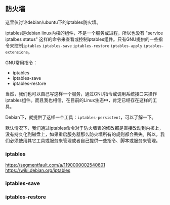## 防火墙

这里仅讨论debian/ubuntu下的iptables防火墙。

iptables是debian linux内核的组件，不是一个服务或进程，所以也没有 "service iptalbes status" 这样的命令来查看或控制iptables组件。只有GNU提供的一些指令来控制`iptables` `iptables-save` `iptables-restore` `iptables-apply` `iptables-extensions`。

GNU常用指令：
- iptables
- iptables-save
- iptables-restore

当然，我们也可以自己写这样一个服务，通过GNU指令或调用系统接口来操作iptables组件。而且我也相信，在目前的Linux生态中，肯定已经存在这样的工具。

Debian下，就提供了这样一个工具：`iptables-persistent`，可以了解一下。

默认情况下，我们通过iptables命令对于防火墙表的修改都是直接改动到内核上，没有持久化到磁盘上，如果重启服务器那么防火墙所有的规则都会丢失。所以，我们必须使用其它工具或服务来管理或者自己提供一些指令、脚本或服务来管理。


### iptables

https://segmentfault.com/a/1190000002540601
https://wiki.debian.org/iptables




### iptables-save

### iptables-restore